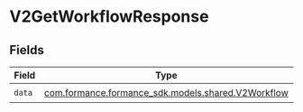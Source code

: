 # V2GetWorkflowResponse


## Fields

| Field                                                                                   | Type                                                                                    | Required                                                                                | Description                                                                             |
| --------------------------------------------------------------------------------------- | --------------------------------------------------------------------------------------- | --------------------------------------------------------------------------------------- | --------------------------------------------------------------------------------------- |
| `data`                                                                                  | [com.formance.formance_sdk.models.shared.V2Workflow](../../models/shared/V2Workflow.md) | :heavy_check_mark:                                                                      | N/A                                                                                     |
